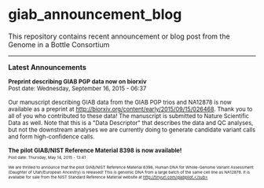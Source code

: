 # giab_announcement_blog
This repository contains recent announcement or blog post from the Genome in a Bottle Consortium
************************************************************************************************

**Latest Announcements**


<sub>
<b>Preprint describing GIAB PGP data now on biorxiv</b></sub><br />
<sub>Post date: Wednesday, September 16, 2015 - 06:37</sub>

<sub>Our manuscript describing GIAB data from the GIAB PGP trios and NA12878 is now available as a preprint at http://biorxiv.org/content/early/2015/09/15/026468.  Thank you to all of you who contributed to these data!  The manuscript is submitted to Nature Scientific Data as well.  Note that this is a "Data Descriptor" that describes the data and QC analyses, but not the downstream analyses we are currently doing to generate candidate variant calls and form high-confidence calls.</sub>


<sub>
<b>The pilot GIAB/NIST Reference Material 8398 is now available!</b><sub><br />
<sub>Post date: Thursday, May 14, 2015 - 13:41</sub>

<sub>We are thrilled to announce that the pilot GIAB/NIST Reference Material 8398, Human DNA for Whole-Genome Variant Assessment (Daughter of Utah/European Ancestry) is released! This is genomic DNA from a large batch of the same cell line as NA12878.  It is available for sale from the NIST Standard Reference Material website at http://tinyurl.com/giabpilot.</sub>
